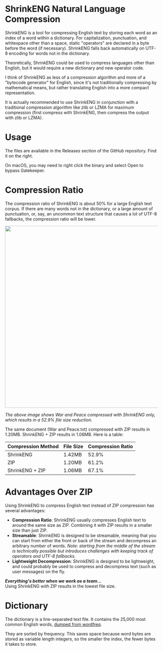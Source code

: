 # ShrinkENG Natural Language Compression

ShrinkENG is a tool for compressing English text by storing each word as an index of a word within a dictionary. 
For capitalization, punctuation, and whitespace other than a space, static "operators" are declared in a byte before the word (if necessary).
ShrinkENG falls back automatically on UTF-8 encoding for words not in the dictionary.

Theoretically, ShrinkENG could be used to compress 
languages other than English, but it would require a new dictionary and new operator code.

I think of ShrinkENG as less of a compression algorithm and more of a "bytecode generator" for English,
since it's not traditionally compressing by mathematical means, but rather translating English
into a more compact representation. 

It is actually recommended to use ShrinkENG in conjunction with a
traditional compression algorithm like zlib or LZMA for maximum compression 
(first compress with ShrinkENG, then compress the output with zlib or LZMA).

# Usage

The files are available in the Releases section of the GitHub repository. Find it on the right.

On macOS, you may need to right click the binary and select Open to bypass Gatekeeper.

# Compression Ratio
The compression ratio of ShrinkENG is about 50% for a large English text corpus.
If there are many words not in the dictionary, or a large amount of punctuation, or, say,
an uncommon text structure that causes a lot of UTF-8 fallbacks, the compression ratio will be lower.

<img src="https://i.ibb.co/hx5HGmjc/readme-img1.png" width="600">

*The above image shows War and Peace compressed with ShrinkENG only, which results in a 52.9% file size reduction.*

The same document (War and Peace.txt) compressed with ZIP results in 1.20MB. ShrinkENG + ZIP results in 1.06MB. Here is a table:

| Compression Method | File Size | Compression Ratio |
|--------------------|-----------|-------------------|
| ShrinkENG          | 1.42MB    | 52.9%             |
| ZIP                | 1.20MB    | 61.2%             |
| ShrinkENG + ZIP    | 1.06MB    | 67.1%             |

# Advantages Over ZIP
Using ShrinkENG to compress English text instead of ZIP compression has several advantages:
- **Compression Ratio**: ShrinkENG usually compresses English text to around the same size as ZIP. Combining it with ZIP results in a smaller size than just ZIP.
- **Streamable**: ShrinkENG is designed to be streamable, meaning that you can start from either the front or back of the stream and decompress an arbitrary number of words.
*Note: starting from the middle of the stream is technically possible but introduces challenges with keeping track of operators and UTF-8 fallbacks.*
- **Lightweight Decompression**: ShrinkENG is designed to be lightweight, and could probably be used to compress and decompress text (such as user messages) on the fly.

***Everything's better when we work as a team...***<br>Using ShrinkENG *with* ZIP results in the lowest file size.

# Dictionary

The dictionary is a line-separated text file. It contains the 25,000
most common English words, [dumped from wordfreq](https://github.com/aparrish/wordfreq-en-25000/blob/main/wordfreq-en-25000-log.json).

They are sorted by frequency. This saves space because word bytes are stored
as variable length integers, so the smaller the index, the fewer bytes it takes to store.

